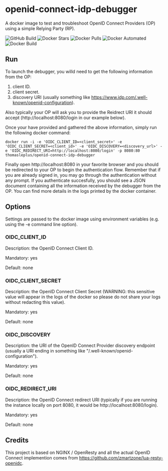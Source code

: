 # openid-connect-idp-debugger
A docker image to test and troubleshoot OpenID Connect Providers (OP) using a simple Relying Party (RP).

![GitHub Build](https://img.shields.io/github/workflow/status/thomasleplus/openid-connect-provider-debugger/workflow.svg)
![Docker Stars](https://img.shields.io/docker/stars/thomasleplus/openid-connect-provider-debugger.svg)
![Docker Pulls](https://img.shields.io/docker/pulls/thomasleplus/openid-connect-provider-debugger.svg)
![Docker Automated](https://img.shields.io/docker/cloud/automated/thomasleplus/openid-connect-provider-debugger.svg)
![Docker Build](https://img.shields.io/docker/cloud/build/thomasleplus/openid-connect-provider-debugger.svg)

## Run

To launch the debugger, you willd need to get the following information from the OP:

1. client ID.
1. client secret.
1. discovery URI (usually something like https://www.idp.com/.well-known/openid-configuration).

Also typically your OP will ask you to provide the Reidrect URI it should accept (http://localhost:8080/login in our example below).

Once your have provided and gathered the above information, simply run the following docker command:

```
docker run -i -e 'OIDC_CLIENT_ID=<client_secret>' -e 'OIDC_CLIENT_SECRET=<client_id>' -e 'OIDC_DISCOVERY=<discovery_url>' -e 'OIDC_REDIRECT_URI=http://localhost:8080/login' -p 8080:80 thomasleplus/openid-connect-idp-debugger
```

Finally open http://localhost:8080 in your favorite browser and you should be redirected to your OP to begin the authentication flow. Remember that if you are already signed in, you may go through the authentication without any prompt. If you authenticate succesfully, you should see a JSON document containing all the information received by the debugger from the OP. You can find more details in the logs printed by the docker container.

## Options

Settings are passed to the docker image using environment variables (e.g. using the -e command line option).

### OIDC_CLIENT_ID

Description: the OpenID Connect Client ID.

Mandatory: yes

Default: none

### OIDC_CLIENT_SECRET

Description: the OpenID Connect Client Secret (WARNING: this sensitive value will appear in the logs of the docker so please do not share your logs without redacting this value).

Mandatory: yes

Default: none

### OIDC_DISCOVERY

Description: the URI of the OpenID Connect Provider discovery endpoint (usually a URI ending in something like "/.well-known/openid-configuration").

Mandatory: yes

Default: none

### OIDC_REDIRECT_URI

Description: the OpenID Connect redirect URI (typically if you are running the instance locally on port 8080, it would be http://localhost:8080/login).

Mandatory: yes

Default: none

## Credits

This project is based on NGINX / OpenResty and all the actual OpenID Connect implemention comes from https://github.com/zmartzone/lua-resty-openidc.
